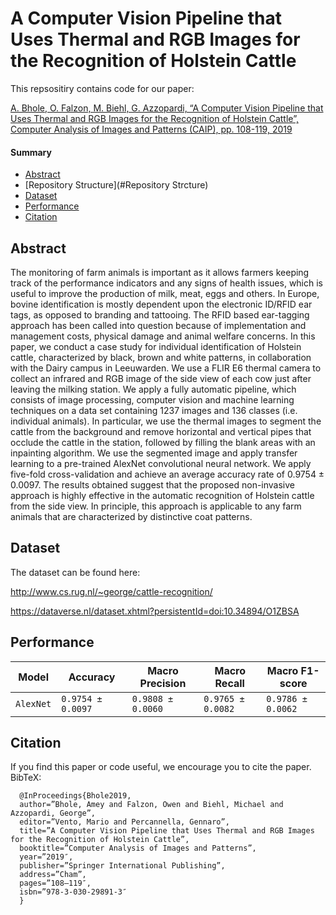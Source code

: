 # A Computer Vision Pipeline that Uses Thermal and RGB Images for the Recognition of Holstein Cattle

This repsositiry contains code for our paper:

[A. Bhole, O. Falzon, M. Biehl, G. Azzopardi, “A Computer Vision Pipeline that Uses Thermal and RGB Images for the Recognition of Holstein Cattle”, Computer Analysis of Images and Patterns (CAIP), pp. 108-119, 2019](https://link.springer.com/chapter/10.1007/978-3-030-29891-3_10)

#### Summary

* [Abstract](#Abstract)
* [Repository Structure](#Repository Strcture)
* [Dataset](#Dataset)
* [Performance](#Performance)
* [Citation](#Citation)

## Abstract

The monitoring of farm animals is important as it allows farmers keeping track of the performance indicators and any signs of health issues, which is useful to improve the production of milk, meat, eggs and others. In Europe, bovine identification is mostly dependent upon the electronic ID/RFID ear tags, as opposed to branding and tattooing. The RFID based ear-tagging approach has been called into question because of implementation and management costs, physical damage and animal welfare concerns. In this paper, we conduct a case study for individual identification of Holstein cattle, characterized by black, brown and white patterns, in collaboration with the Dairy campus in Leeuwarden. We use a FLIR E6 thermal camera to collect an infrared and RGB image of the side view of each cow just after leaving the milking station. We apply a fully automatic pipeline, which consists of image processing, computer vision and machine learning techniques on a data set containing 1237 images and 136 classes (i.e. individual animals). In particular, we use the thermal images to segment the cattle from the background and remove horizontal and vertical pipes that occlude the cattle in the station, followed by filling the blank areas with an inpainting algorithm. We use the segmented image and apply transfer learning to a pre-trained AlexNet convolutional neural network. We apply five-fold cross-validation and achieve an average accuracy rate of 0.9754 ± 0.0097. The results obtained suggest that the proposed non-invasive approach is highly effective in the automatic recognition of Holstein cattle from the side view. In principle, this approach is applicable to any farm animals that are characterized by distinctive coat patterns.

## Dataset

The dataset can be found here: 

http://www.cs.rug.nl/~george/cattle-recognition/

https://dataverse.nl/dataset.xhtml?persistentId=doi:10.34894/O1ZBSA

## Performance 

|          Model         |   Accuracy   | Macro Precision  | Macro Recall | Macro F1-score | 
| ---------------------- | ------------ | ------------ | ------------ | ------------ |
| `AlexNet`              | `0.9754 ± 0.0097` | `0.9808 ± 0.0060` | `0.9765 ± 0.0082` | `0.9786 ± 0.0062` |

## Citation

If you find this paper or code useful, we encourage you to cite the paper. BibTeX:

      @InProceedings{Bhole2019,
      author=”Bhole, Amey and Falzon, Owen and Biehl, Michael and Azzopardi, George”,
      editor=”Vento, Mario and Percannella, Gennaro”,
      title=”A Computer Vision Pipeline that Uses Thermal and RGB Images for the Recognition of Holstein Cattle”,
      booktitle=”Computer Analysis of Images and Patterns”,
      year=”2019″,
      publisher=”Springer International Publishing”,
      address=”Cham”,
      pages=”108–119″,
      isbn=”978-3-030-29891-3″
      }

